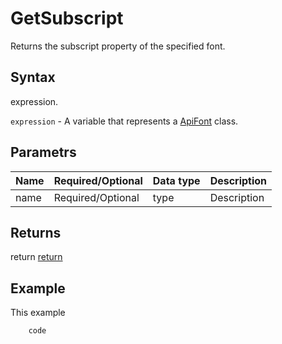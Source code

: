 # GetSubscript

Returns the subscript property of the specified font.

## Syntax

expression.

`expression` - A variable that represents a [ApiFont](../ApiFont.md) class.

## Parametrs

| **Name** | **Required/Optional** | **Data type** | **Description** |
| ------------- | ------------- | ------------- | ------------- |
| name | Required/Optional | type | Description |

## Returns

return
[return](todo_link)

## Example

This example

```javascript
	code
```